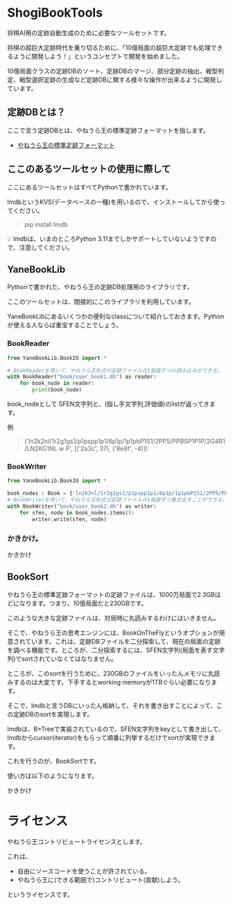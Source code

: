 # ShogiBookTools

将棋AI用の定跡自動生成のために必要なツールセットです。

将棋の超巨大定跡時代を乗り切るために、「10億局面の超巨大定跡でも処理できるように開発しよう！」というコンセプトで開発を始めました。

10億局面クラスの定跡DBのソート、定跡DBのマージ、部分定跡の抽出、戦型判定、戦型選択定跡の生成など定跡DBに関する様々な操作が出来るように開発しています。

## 定跡DBとは？

ここで言う定跡DBとは、やねうら王の標準定跡フォーマットを指します。

- [やねうら王の標準定跡フォーマット](https://yaneuraou.yaneu.com/2016/02/05/standard-shogi-book-format/)

## ここのあるツールセットの使用に際して

ここにあるツールセットはすべてPythonで書かれています。

lmdbというKVS(データベースの一種)を用いるので、インストールしてから使ってください。

> pip install lmdb

💡 lmdbは、いまのところPython 3.11までしかサポートしていないようですので、注意してください。

## YaneBookLib

Pythonで書かれた、やねうら王の定跡DB処理用のライブラリです。

ここのツールセットは、間接的にこのライブラリを利用しています。

YaneBookLibにあるいくつかの便利なclassについて紹介しておきます。Pythonが使える人ならば重宝することでしょう。

### BookReader

```Python
from YaneBookLib.BookIO import *

# BookReaderを用いて、やねうら王形式の定跡ファイルの1局面ずつの読み込みができる。
with BookReader("book/user_book1.db") as reader:
    for book_node in reader:
        print(book_node)
```

book_nodeとして SFEN文字列と、(指し手文字列,評価値)のlistが返ってきます。

例
> ('ln2k2nl/1r2g1gs1/p1pspp1p1/6p1p/1p1pbP1S1/2PP5/PPBSP1P1P/2G4R1/LN2KG1NL w P', [('2a3c', 37), ('8e8f', -4)])

### BookWriter

```Python
from YaneBookLib.BookIO import *

book_nodes : Book = {'ln2k2nl/1r2g1gs1/p1pspp1p1/6p1p/1p1pbP1S1/2PP5/PPBSP1P1P/2G4R1/LN2KG1NL w P': [('2a3c', 37), ('8e8f', -4)]}
# BookWriterを用いて、やねうら王形式の定跡ファイルの1局面ずつ書き出すことができる。
with BookWriter("book/user_book2.db") as writer:
    for sfen, node in book_nodes.items():
        writer.write(sfen, node)
```

### かきかけ。

かきかけ

## BookSort

やねうら王の標準定跡フォーマットの定跡ファイルは、1000万局面で2.3GBほどになります。つまり、10億局面だと230GBです。

このような大きな定跡ファイルは、対局時に丸読みするわけにはいきません。

そこで、やねうら王の思考エンジンには、BookOnTheFlyというオプションが用意されています。これは、定跡DBファイルを二分探索して、現在の局面の定跡を調べる機能です。ところが、二分探索するには、SFEN文字列(局面を表す文字列)でsortされていなくてはなりません。

ところが、このsortを行うために、230GBのファイルをいったんメモリに丸読みするのは大変です。下手するとworking memoryが1TBぐらい必要になります。

そこで、lmdbと言うDBにいったん格納して、それを書き出すことによって、この定跡DBのsortを実現します。

lmdbは、B+Treeで実装されているので、SFEN文字列をkeyとして書き出して、lmdbからcursor(iterator)をもらって順番に列挙するだけでsortが実現できます。

これを行うのが、BookSortです。

使い方は以下のようになります。

かきかけ

# ライセンス

やねうら王コントリビュートライセンスとします。

これは、
- 自由にソースコードを使うことが許されている。
- やねうら王に(できる範囲で)コントリビュート(貢献)しよう。

というライセンスです。
